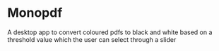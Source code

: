 # Monopdf
A desktop app to convert coloured pdfs to black and white based on a threshold value which the user can select through a slider

